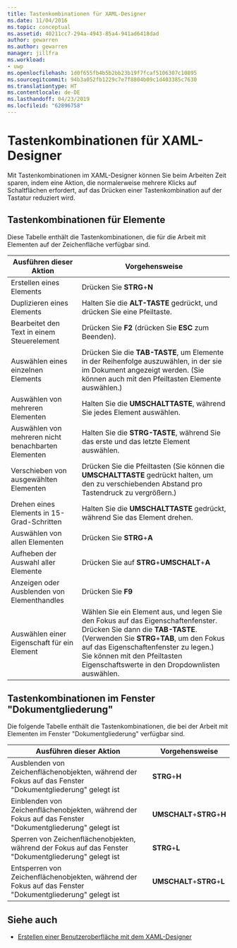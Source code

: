 ```yaml
---
title: Tastenkombinationen für XAML-Designer
ms.date: 11/04/2016
ms.topic: conceptual
ms.assetid: 40211cc7-294a-4943-85a4-941ad6418dad
author: gewarren
ms.author: gewarren
manager: jillfra
ms.workload:
- uwp
ms.openlocfilehash: 1d0f655fb4b5b2bb23b19f7fcaf5106307c10895
ms.sourcegitcommit: 94b3a052fb1229c7e7f8804b09c1d403385c7630
ms.translationtype: HT
ms.contentlocale: de-DE
ms.lasthandoff: 04/23/2019
ms.locfileid: "62896758"
---
```

# <a name="keyboard-shortcuts-for-xaml-designer"></a>Tastenkombinationen für XAML-Designer

Mit Tastenkombinationen im XAML-Designer können Sie beim Arbeiten Zeit sparen, indem eine Aktion, die normalerweise mehrere Klicks auf Schaltflächen erfordert, auf das Drücken einer Tastenkombination auf der Tastatur reduziert wird.

## <a name="element-shortcuts"></a>Tastenkombinationen für Elemente

Diese Tabelle enthält die Tastenkombinationen, die für die Arbeit mit Elementen auf der Zeichenfläche verfügbar sind.

|**Ausführen dieser Aktion**|**Vorgehensweise**|
| - |-----------------|
|Erstellen eines Elements|Drücken Sie **STRG**+**N**|
|Duplizieren eines Elements|Halten Sie die **ALT-TASTE** gedrückt, und drücken Sie eine Pfeiltaste.|
|Bearbeitet den Text in einem Steuerelement|Drücken Sie **F2** (drücken Sie **ESC** zum Beenden).|
|Auswählen eines einzelnen Elements|Drücken Sie die **TAB-TASTE**, um Elemente in der Reihenfolge auszuwählen, in der sie im Dokument angezeigt werden. (Sie können auch mit den Pfeiltasten Elemente auswählen.)|
|Auswählen von mehreren Elementen|Halten Sie die **UMSCHALTTASTE**, während Sie jedes Element auswählen.|
|Auswählen von mehreren nicht benachbarten Elementen|Halten Sie die **STRG-TASTE**, während Sie das erste und das letzte Element auswählen.|
|Verschieben von ausgewählten Elementen|Drücken Sie die Pfeiltasten (Sie können die **UMSCHALTTASTE** gedrückt halten, um den zu verschiebenden Abstand pro Tastendruck zu vergrößern.)|
|Drehen eines Elements in 15-Grad-Schritten|Halten Sie die **UMSCHALTTASTE** gedrückt, während Sie das Element drehen.|
|Auswählen von allen Elementen|Drücken Sie **STRG**+**A**|
|Aufheben der Auswahl aller Elemente|Drücken Sie auf **STRG**+**UMSCHALT**+**A**|
|Anzeigen oder Ausblenden von Elementhandles|Drücken Sie **F9**|
|Auswählen einer Eigenschaft für ein Element|Wählen Sie ein Element aus, und legen Sie den Fokus auf das Eigenschaftenfenster. Drücken Sie dann die **TAB-TASTE**. (Verwenden Sie **STRG**+**TAB**, um den Fokus auf das Eigenschaftenfenster zu legen.) Sie können mit den Pfeiltasten Eigenschaftswerte in den Dropdownlisten auswählen.|

## <a name="document-outline-window-shortcuts"></a>Tastenkombinationen im Fenster "Dokumentgliederung"

Die folgende Tabelle enthält die Tastenkombinationen, die bei der Arbeit mit Elementen im Fenster "Dokumentgliederung" verfügbar sind.

|**Ausführen dieser Aktion**|**Vorgehensweise**|
| - |-----------------|
|Ausblenden von Zeichenflächenobjekten, während der Fokus auf das Fenster "Dokumentgliederung" gelegt ist|**STRG**+**H**|
|Einblenden von Zeichenflächenobjekten, während der Fokus auf das Fenster "Dokumentgliederung" gelegt ist|**UMSCHALT**+**STRG**+**H**|
|Sperren von Zeichenflächenobjekten, während der Fokus auf das Fenster "Dokumentgliederung" gelegt ist|**STRG**+**L**|
|Entsperren von Zeichenflächenobjekten, während der Fokus auf das Fenster "Dokumentgliederung" gelegt ist|**UMSCHALT**+**STRG**+**L**|

## <a name="see-also"></a>Siehe auch

- [Erstellen einer Benutzeroberfläche mit dem XAML-Designer](../designers/creating-a-ui-by-using-xaml-designer-in-visual-studio.md)